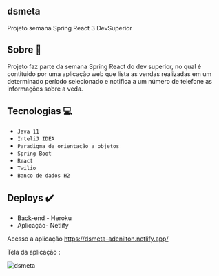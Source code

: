## dsmeta
Projeto semana Spring React 3 DevSuperior

## Sobre :shrug: 
 Projeto faz parte da semana Spring React do  dev superior, no qual é contituido por uma aplicação web que lista  as vendas realizadas em um determinado período selecionado e notifica a um número de telefone as informações sobre a veda. 
 
 ## Tecnologias :computer:

- ``Java 11``
- ``InteliJ IDEA``
- ``Paradigma de orientação a objetos``
- ``Spring Boot``
- ``React``
- ``Twilio``
- ``Banco de dados H2``

 ## Deploys :heavy_check_mark:
- Back-end - Heroku
- Aplicação- Netlify
 
Acesso a aplicação https://dsmeta-adenilton.netlify.app/

Tela da aplicação :

![dsmeta](https://user-images.githubusercontent.com/69324694/180842106-cdfca1e8-fac7-4f8f-9d19-13320ceb16da.png)


